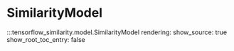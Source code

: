 # SimilarityModel

:::tensorflow_similarity.model.SimilarityModel
    rendering:
        show_source: true
        show_root_toc_entry: false
